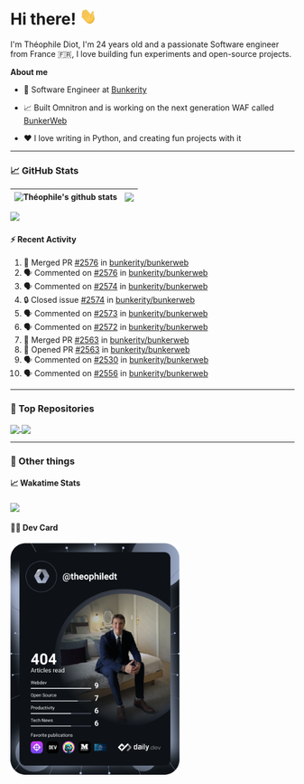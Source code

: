 # Hi there! <img src="./wave.gif" width="30px" height="30px" />

I'm Théophile Diot, I'm 24 years old and a passionate Software engineer from France 🇫🇷, I love building fun experiments and open-source projects.

**About me**

- 💼 Software Engineer at [Bunkerity](https://www.bunkerity.com/)

- 📈 Built Omnitron and is working on the next generation WAF called [BunkerWeb](https://www.bunkerweb.io)

- ❤️ I love writing in Python, and creating fun projects with it

---

### 📈 GitHub Stats

| <img align="center" src="https://github-readme-stats.vercel.app/api?username=TheophileDiot&show_icons=true&include_all_commits=true&theme=algolia&hide_border=true&rank_icon=github" alt="Théophile's github stats" /> | <img align="center" src="https://github-readme-stats.vercel.app/api/top-langs/?username=TheophileDiot&layout=compact&theme=algolia&hide_border=true" /> |
| ---------------------------------------------------------------------------------------------------------------------------------------------------------------------------------------------------------------------- | ------------------------------------------------------------------------------------------------------------------------------------------------------- |

![](https://github-readme-activity-graph.vercel.app/graph?username=TheophileDiot&theme=tokyo-night)

#### :zap: Recent Activity

<!--START_SECTION:activity-->
1. 🎉 Merged PR [#2576](https://github.com/bunkerity/bunkerweb/pull/2576) in [bunkerity/bunkerweb](https://github.com/bunkerity/bunkerweb)
2. 🗣 Commented on [#2576](https://github.com/bunkerity/bunkerweb/pull/2576#issuecomment-3160758660) in [bunkerity/bunkerweb](https://github.com/bunkerity/bunkerweb)
3. 🗣 Commented on [#2574](https://github.com/bunkerity/bunkerweb/issues/2574#issuecomment-3160754045) in [bunkerity/bunkerweb](https://github.com/bunkerity/bunkerweb)
4. 🔒 Closed issue [#2574](https://github.com/bunkerity/bunkerweb/issues/2574) in [bunkerity/bunkerweb](https://github.com/bunkerity/bunkerweb)
5. 🗣 Commented on [#2573](https://github.com/bunkerity/bunkerweb/issues/2573#issuecomment-3160738756) in [bunkerity/bunkerweb](https://github.com/bunkerity/bunkerweb)
6. 🗣 Commented on [#2572](https://github.com/bunkerity/bunkerweb/issues/2572#issuecomment-3160733152) in [bunkerity/bunkerweb](https://github.com/bunkerity/bunkerweb)
7. 🎉 Merged PR [#2563](https://github.com/bunkerity/bunkerweb/pull/2563) in [bunkerity/bunkerweb](https://github.com/bunkerity/bunkerweb)
8. 💪 Opened PR [#2563](https://github.com/bunkerity/bunkerweb/pull/2563) in [bunkerity/bunkerweb](https://github.com/bunkerity/bunkerweb)
9. 🗣 Commented on [#2530](https://github.com/bunkerity/bunkerweb/issues/2530#issuecomment-3150677117) in [bunkerity/bunkerweb](https://github.com/bunkerity/bunkerweb)
10. 🗣 Commented on [#2556](https://github.com/bunkerity/bunkerweb/issues/2556#issuecomment-3150675107) in [bunkerity/bunkerweb](https://github.com/bunkerity/bunkerweb)
<!--END_SECTION:activity-->

---

### 🔧 Top Repositories

<a href="https://github.com/bunkerity/bunkerweb">
  <img align="center" src="https://github-readme-stats.vercel.app/api/pin/?username=Bunkerity&repo=bunkerweb&theme=algolia" />
</a>
<a href="https://github.com/TheophileDiot/Omnitron">
  <img align="center" src="https://github-readme-stats.vercel.app/api/pin/?username=TheophileDiot&repo=Omnitron&theme=algolia" />
</a>

---

### 🎉 Other things

#### 📈 Wakatime Stats

<a href="https://wakatime.com/@theophile_bunkerity">
  <img align="center" src="https://github-readme-stats.vercel.app/api/wakatime?username=3aa5ce41-c253-43d9-8441-a721e446a45f&layout=compact&theme=algolia" />
</a>

#### 👨‍💻 Dev Card

<a href="https://app.daily.dev/TheophileDt">
  <img src="./devcard.svg" width="300" alt="Théophile Diot's Dev Card"/>
</a>
